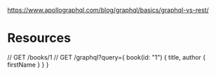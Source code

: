 https://www.apollographql.com/blog/graphql/basics/graphql-vs-rest/


# Resources
// GET /books/1 
// GET /graphql?query={ book(id: "1") { title, author { firstName } } }